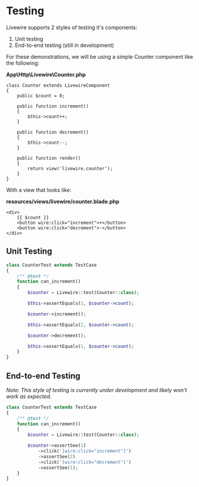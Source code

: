 # Testing

Livewire supports 2 styles of testing it's components:
1. Unit testing
2. End-to-end testing (still in development)

For these demonstrations, we will be using a simple Counter component like the following:

**App\Http\Livewire\Counter.php**
```
class Counter extends LivewireComponent
{
    public $count = 0;

    public function increment()
    {
        $this->count++;
    }

    public function decrement()
    {
        $this->count--;
    }

    public function render()
    {
        return view('livewire.counter');
    }
}
```

With a view that looks like:

**resources/views/livewire/counter.blade.php**
```
<div>
    {{ $count }}
    <button wire:click="increment">+</button>
    <button wire:click="decrement">-</button>
</div>
```

## Unit Testing

```php
class CounterTest extends TestCase
{
    /** @test */
    function can_increment()
    {
        $counter = Livewire::test(Counter::class);

        $this->assertEquals(1, $counter->count);

        $counter->increment();

        $this->assertEquals(2, $counter->count);

        $counter->decrement();

        $this->assertEquals(1, $counter->count);
    }
}
```

## End-to-end Testing

_Note: This style of testing is currently under development and likely won't work as expected._

```php
class CounterTest extends TestCase
{
    /** @test */
    function can_increment()
    {
        $counter = Livewire::test(Counter::class);

        $counter->assertSee(1)
            ->click('[wire:click="increment"]')
            ->assertSee(2)
            ->click('[wire:click="decrement"]')
            ->assertSee(1);
    }
}
```
